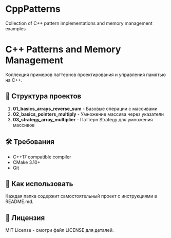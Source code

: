 # CppPatterns
Collection of C++ pattern implementations and memory management examples
# C++ Patterns and Memory Management

Коллекция примеров паттернов проектирования и управления памятью на C++.

## 📁 Структура проектов

1. **01_basics_arrays_reverse_sum** - Базовые операции с массивами
2. **02_basics_pointers_multiply**  - Умножение массива через указатели 
3. **03_strategy_array_multiplier** - Паттерн Strategy для умножения массивов  


## 🛠️ Требования

- C++17 compatible compiler
- CMake 3.10+
- Git

## 🚀 Как использовать

Каждая папка содержит самостоятельный проект с инструкциями в README.md.

## 📝 Лицензия

MIT License - смотри файл LICENSE для деталей.
